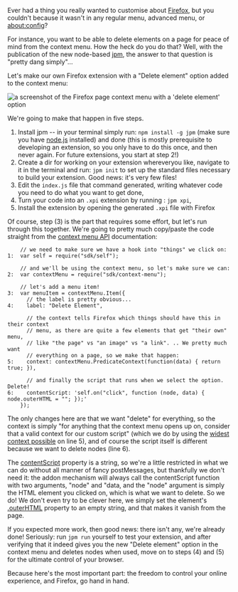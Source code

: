 Ever had a thing you really wanted to customise about [Firefox](http://firefox.com), but you couldn't because it wasn't in any regular menu, advanced menu, or [about:config](http://kb.mozillazine.org/Firefox_:_FAQs_:_About:config_Entries)?

For instance, you want to be able to delete elements on a page for peace of mind from the context menu. How the heck do you do that? Well, with the publication of the new node-based [jpm](https://www.npmjs.com/package/jpm), the answer to that question is "pretty dang simply"...

Let's make our own Firefox extension with a "Delete element" option added to the context menu:

<img src="//i.imgur.com/duBHYhj.png" alt="a screenshot of the Firefox page context menu with a 'delete element' option" class="border">

We're going to make that happen in five steps.

1. Install jpm -- in your terminal simply run: `npm install -g jpm` (make sure you have [node.js](http://nodejs.org) installed) and done (this is mostly prerequisite to developing an extension, so you only have to do this once, and then never again. For future extensions, you start at step 2!)
2. Create a dir for working on your extension whereveryou like, navigate to it in the terminal and run: `jpm init` to set up the standard files necessary to build your extension. Good news: it's very few files!
3. Edit the `index.js` file that command generated, writing whatever code you need to do what you want to get done,
4. Turn your code into an `.xpi` extension by running : `jpm xpi`,
5. Install the extension by opening the generated `.xpi` file with Firefox

Of course, step (3) is the part that requires some effort, but let's run through this together. We're going to pretty much copy/paste the code straight from the [context menu API](https://developer.mozilla.org/en-US/Add-ons/SDK/Tutorials/Add_a_Context_Menu_Item) documentation:

```
    // we need to make sure we have a hook into "things" we click on:
1:  var self = require("sdk/self");

    // and we'll be using the context menu, so let's make sure we can:
2:  var contextMenu = require("sdk/context-menu");

    // let's add a menu item!
3:  var menuItem = contextMenu.Item({
      // the label is pretty obvious...
4:    label: "Delete Element",

      // the context tells Firefox which things should have this in their context
      // menu, as there are quite a few elements that get "their own" menu,
      // like "the page" vs "an image" vs "a link". .. We pretty much want
      // everything on a page, so we make that happen:
5:    context: contextMenu.PredicateContext(function(data) { return true; }),

      // and finally the script that runs when we select the option. Delete!
6:    contentScript: 'self.on("click", function (node, data) { node.outerHTML = ""; });'
    });
```

The only changes here are that we want "delete" for everything, so the context is simply "for anything that the context menu opens up on, consider that a valid context for our custom script" (which we do by using the [widest context possible](https://developer.mozilla.org/en-US/Add-ons/SDK/High-Level_APIs/context-menu#PredicateContext%28predicateFunction%29) on line 5), and of course the script itself is different because we want to delete nodes (line 6).

The [contentScript](https://developer.mozilla.org/en-US/Add-ons/SDK/High-Level_APIs/context-menu#In_content_scripts) property is a string, so we're a little restricted in what we can do without all manner of fancy postMessages, but thankfully we don't need it: the addon mechanism will always call the contentScript function with two arguments, "node" and "data, and the "node" argument is simply the HTML element you clicked on, which is what we want to delete. So we do! We don't even try to be clever here, we simply set the element's [.outerHTML](https://developer.mozilla.org/en-US/docs/Web/API/element.outerHTML) property to an empty string, and that makes it vanish from the page.

If you expected more work, then good news: there isn't any, we're already done! Seriously: run `jpm run` yourself to test your extension, and after verifying that it indeed gives you the new "Delete element" option in the context menu and deletes nodes when used, move on to steps (4) and (5) for the ultimate control of your browser.

Because here's the most important part: the freedom to control your online experience, and Firefox, go hand in hand.